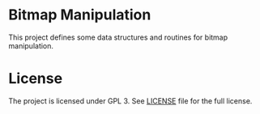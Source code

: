 Bitmap Manipulation
=============================
This project defines some data structures and routines for bitmap manipulation.

License
===================
The project is licensed under GPL 3. See [LICENSE](./LICENSE)
file for the full license.
